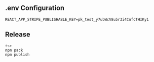 ## .env Configuration
```
REACT_APP_STRIPE_PUBLISHABLE_KEY=pk_test_y7ubWcV8u5r3i4CnfcTHIKy1
```

## Release
```
tsc
npm pack
npm publish
```